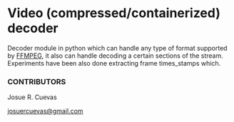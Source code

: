 # Video (compressed/containerized) decoder

Decoder module in python which can handle any type of format supported by [FFMPEG](https://www.ffmpeg.org/), it also can handle decoding a certain sections of the stream. Experiments have been also done extracting frame times_stamps which.

### CONTRIBUTORS

Josue R. Cuevas

josuercuevas@gmail.com
